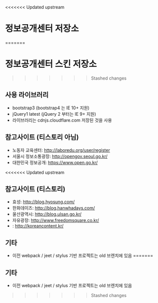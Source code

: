 <<<<<<< Updated upstream
# 정보공개센터 저장소
=======
# 정보공개센터 스킨 저장소
>>>>>>> Stashed changes

## 사용 라이브러리
 - bootstrap3 (bootstrap4 는 IE 10+ 지원)
 - jQuery1 latest (jQuery 2 부터는 IE 9+ 지원)
 - 라이브러리는 cdnjs.cloudflare.com 저장된 것을 사용
 
## 참고사이트 (티스토리 아님)
 - 노동자 교육센터: http://laboredu.org/user/register
 - 서울시 정보소통광장: http://opengov.seoul.go.kr/
 - 대한민국 정보공개: https://www.open.go.kr/

<<<<<<< Updated upstream
## 참고사이트 (티스토리)
- 효성: http://blog.hyosung.com/
- 한화데이즈: http://blog.hanwhadays.com/
- 울산광역시: http://blog.ulsan.go.kr/
- 자유광장: http://www.freedomsquare.co.kr/
- : http://koreancontent.kr/

## 기타
- 이전 webpack / jeet / stylus 기반 프로젝트는 old 브렌치에 있음
=======
## 기타
 - 이전 webpack / jeet / stylus 기반 프로젝트는 old 브렌치에 있음
>>>>>>> Stashed changes
